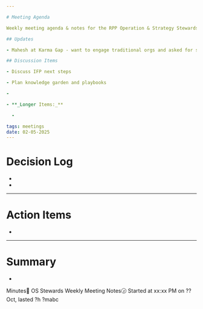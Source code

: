 ```yaml
---

# Meeting Agenda

Weekly meeting agenda & notes for the RPP Operation & Strategy Stewards team.

## Updates

- Mahesh at Karma Gap - want to engage traditional orgs and asked for some advice on how to do this. 

## Discussion Items

- Discuss IFP next steps

- Plan knowledge garden and playbooks

- 

- **_Longer Items:_**

  - 

tags: meetings
date: 02-05-2025
---
```


# Decision Log

- 

- 

---

# Action Items

- 

---

# Summary

- 

Minutes📝 OS Stewards Weekly Meeting Notes🕞 Started at xx:xx PM on ?? Oct, lasted ?h ?mabc
